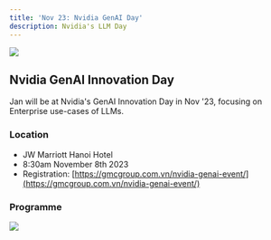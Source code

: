 ```yaml
---
title: 'Nov 23: Nvidia GenAI Day'
description: Nvidia's LLM Day
---
```


<head>
  <title>Nov 23: Nvidia GenAI Day</title>
  <meta charset="utf-8" />
  <meta name="description" content="Nvidia's LLM Day" />
  <meta name="keywords" content="Jan AI, Jan, ChatGPT alternative, local AI, private AI, conversational AI, no-subscription fee, large language model" />
  <meta name="twitter:card" content="summary" />
  <link rel="canonical" href="https://jan.ai/events/nvidia-genai-day" />
  <meta property="og:title" content="Nov 23: Nvidia GenAI Day" />
  <meta property="og:description" content="Nvidia's LLM Day" />
  <meta property="og:url" content="https://jan.ai/events/nvidia-genai-day" />
  <meta property="og:type" content="article" />
</head>

![](/img/nvidia-llm-day-header.png)

## Nvidia GenAI Innovation Day

Jan will be at Nvidia's GenAI Innovation Day in Nov '23, focusing on Enterprise use-cases of LLMs.

### Location

- JW Marriott Hanoi Hotel
- 8:30am November 8th 2023
- Registration: [https://gmcgroup.com.vn/nvidia-genai-event/](https://gmcgroup.com.vn/nvidia-genai-event/)

### Programme

![](/img/nvidia-llm-day.png)
